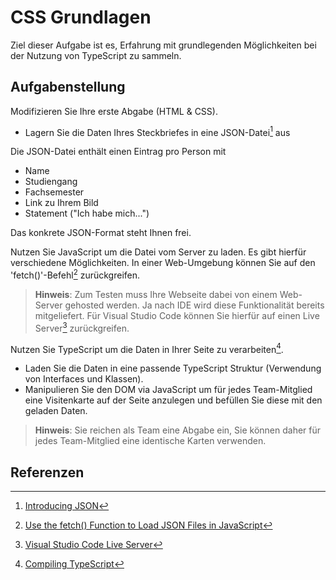 # CSS Grundlagen

Ziel dieser Aufgabe ist es, Erfahrung mit grundlegenden Möglichkeiten bei der Nutzung von TypeScript  zu sammeln.

## Aufgabenstellung 

Modifizieren Sie Ihre erste Abgabe (HTML & CSS). 

- Lagern Sie die Daten Ihres Steckbriefes in eine JSON-Datei[^1] aus

Die JSON-Datei enthält einen Eintrag pro Person mit 
  - Name
  - Studiengang
  - Fachsemester
  - Link zu Ihrem Bild
  - Statement ("Ich habe mich...")

Das konkrete JSON-Format steht Ihnen frei.

Nutzen Sie JavaScript um die Datei vom Server zu laden. Es gibt hierfür verschiedene Möglichkeiten. In einer Web-Umgebung können Sie auf den 'fetch()'-Befehl[^2] zurückgreifen.

> **Hinweis**: Zum Testen muss Ihre Webseite dabei von einem Web-Server gehosted werden. Ja nach IDE wird diese Funktionalität bereits mitgeliefert. Für Visual Studio Code können Sie hierfür auf einen Live Server[^3] zurückgreifen. 

Nutzen Sie TypeScript um die Daten in Ihrer Seite zu verarbeiten[^4].

- Laden Sie die Daten in eine passende TypeScript Struktur (Verwendung von Interfaces und Klassen).
- Manipulieren Sie den DOM via JavaScript um für jedes Team-Mitglied eine Visitenkarte auf der Seite anzulegen und befüllen Sie diese mit den geladen Daten. 

> **Hinweis**: Sie reichen als Team eine Abgabe ein, Sie können daher für jedes Team-Mitglied eine identische Karten verwenden. 

## Referenzen

[^1]: [Introducing JSON](https://www.json.org/json-en.html)  
[^2]: [Use the fetch() Function to Load JSON Files in JavaScript](https://www.delftstack.com/howto/javascript/load-json-file-in-javascript/)  
[^3]: [Visual Studio Code Live Server](https://marketplace.visualstudio.com/items?itemName=ritwickdey.LiveServer)  
[^4]: [Compiling TypeScript](https://code.visualstudio.com/docs/typescript/typescript-compiling)